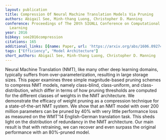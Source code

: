```yaml
---
layout: publication
title: Compression Of Neural Machine Translation Models Via Pruning
authors: Abigail See, Minh-thang Luong, Christopher D. Manning
conference: Proceedings of The 20th SIGNLL Conference on Computational Natural Language
  Learning
year: 2016
bibkey: see2016compression
citations: 165
additional_links: [{name: Paper, url: 'https://arxiv.org/abs/1606.09274'}]
tags: ["Efficiency", "Model Architecture"]
short_authors: Abigail See, Minh-thang Luong, Christopher D. Manning
---
```

Neural Machine Translation (NMT), like many other deep learning domains,
typically suffers from over-parameterization, resulting in large storage sizes.
This paper examines three simple magnitude-based pruning schemes to compress
NMT models, namely class-blind, class-uniform, and class-distribution, which
differ in terms of how pruning thresholds are computed for the different
classes of weights in the NMT architecture. We demonstrate the efficacy of
weight pruning as a compression technique for a state-of-the-art NMT system. We
show that an NMT model with over 200 million parameters can be pruned by 40%
with very little performance loss as measured on the WMT'14 English-German
translation task. This sheds light on the distribution of redundancy in the NMT
architecture. Our main result is that with retraining, we can recover and even
surpass the original performance with an 80%-pruned model.